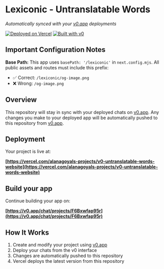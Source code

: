 # Lexiconic - Untranslatable Words

*Automatically synced with your [v0.app](https://v0.app) deployments*

[![Deployed on Vercel](https://img.shields.io/badge/Deployed%20on-Vercel-black?style=for-the-badge&logo=vercel)](https://vercel.com/alanagoyals-projects/v0-untranslatable-words-website)
[![Built with v0](https://img.shields.io/badge/Built%20with-v0.app-black?style=for-the-badge)](https://v0.app/chat/projects/F6Bxwfap95r)

## Important Configuration Notes

**Base Path:** This app uses `basePath: '/lexiconic'` in `next.config.mjs`. All public assets and routes must include this prefix:
- ✅ Correct: `/lexiconic/og-image.png`
- ❌ Wrong: `/og-image.png`

## Overview

This repository will stay in sync with your deployed chats on [v0.app](https://v0.app).
Any changes you make to your deployed app will be automatically pushed to this repository from [v0.app](https://v0.app).

## Deployment

Your project is live at:

**[https://vercel.com/alanagoyals-projects/v0-untranslatable-words-website](https://vercel.com/alanagoyals-projects/v0-untranslatable-words-website)**

## Build your app

Continue building your app on:

**[https://v0.app/chat/projects/F6Bxwfap95r](https://v0.app/chat/projects/F6Bxwfap95r)**

## How It Works

1. Create and modify your project using [v0.app](https://v0.app)
2. Deploy your chats from the v0 interface
3. Changes are automatically pushed to this repository
4. Vercel deploys the latest version from this repository